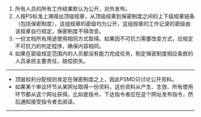 1. 所有人员的所有工作结果默认为公开，对外发布。
2. 人按PS标准上溯得出顶级规章，从顶级规章到保密制度之间的上下级规章链条（包括保密制度），这组规章的密级均为公开，这组规章的工作记录的密级由该规章自行规定，保密制度不得改变。
3. 一份文档所有用途使用相同方式取得。如果因不可抗力需要改变方式，应规定不可抗力的判定程序，确保内容相同。
4. 如果在密级规定范围内的人员都没有能力完成任务，制定保密制度相应条款的人员承担主要责任，赔偿损失。


---

- 顶层权利分配规则肯定在保密制度之上，因此PSMD只讨论公开资料。
- 如果某个审议环节从某网址取得一份资料，这份资料从产生、生效、所有使用环节都从这个网址获得。比如是指令，下达指令者应在这个网址发布指令，然后通知接受指令者去阅读。

---
